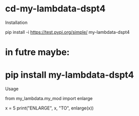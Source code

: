 # cd-my-lambdata-dspt4

Installation

pip install -i https://test.pypi.org/simple/ my-lambdata-dspt4

# in futre maybe:
# pip install my-lambdata-dspt4

Usage

from my_lambdata.my_mod import enlarge

x = 5
print("ENLARGE", x, "TO", enlarge(x))